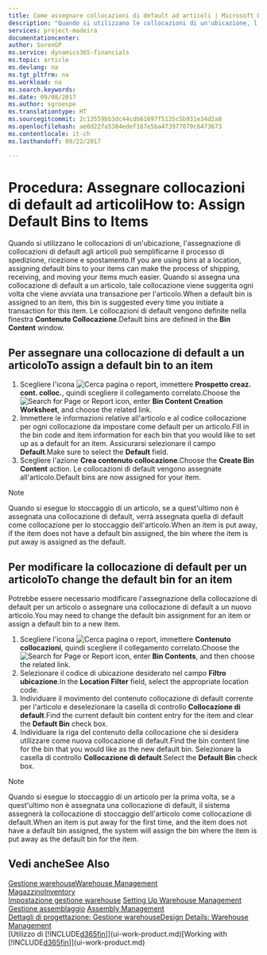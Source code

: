 ```yaml
---
title: Come assegnare collocazioni di default ad articoli | Microsoft Docs
description: "Quando si utilizzano le collocazioni di un'ubicazione, l'assegnazione di collocazioni di default agli articoli può semplificarne il processo di spedizione, ricezione e spostamento. Quando si assegna una collocazione di default a un articolo, tale collocazione viene suggerita ogni volta che viene avviata una transazione per l'articolo."
services: project-madeira
documentationcenter: 
author: SorenGP
ms.service: dynamics365-financials
ms.topic: article
ms.devlang: na
ms.tgt_pltfrm: na
ms.workload: na
ms.search.keywords: 
ms.date: 09/08/2017
ms.author: sgroespe
ms.translationtype: HT
ms.sourcegitcommit: 2c13559bb3dc44cdb61697f5135c5b931e34d2a8
ms.openlocfilehash: ae0d22fa5384edef167e5ba473977079c6473673
ms.contentlocale: it-ch
ms.lasthandoff: 09/22/2017

---
```

# <a name="how-to-assign-default-bins-to-items"></a><span data-ttu-id="577a2-104">Procedura: Assegnare collocazioni di default ad articoli</span><span class="sxs-lookup"><span data-stu-id="577a2-104">How to: Assign Default Bins to Items</span></span>
<span data-ttu-id="577a2-105">Quando si utilizzano le collocazioni di un'ubicazione, l'assegnazione di collocazioni di default agli articoli può semplificarne il processo di spedizione, ricezione e spostamento.</span><span class="sxs-lookup"><span data-stu-id="577a2-105">If you are using bins at a location, assigning default bins to your items can make the process of shipping, receiving, and moving your items much easier.</span></span> <span data-ttu-id="577a2-106">Quando si assegna una collocazione di default a un articolo, tale collocazione viene suggerita ogni volta che viene avviata una transazione per l'articolo.</span><span class="sxs-lookup"><span data-stu-id="577a2-106">When a default bin is assigned to an item, this bin is suggested every time you initiate a transaction for this item.</span></span> <span data-ttu-id="577a2-107">Le collocazioni di default vengono definite nella finestra **Contenuto Collocazione**.</span><span class="sxs-lookup"><span data-stu-id="577a2-107">Default bins are defined in the **Bin Content** window.</span></span>  

## <a name="to-assign-a-default-bin-to-an-item"></a><span data-ttu-id="577a2-108">Per assegnare una collocazione di default a un articolo</span><span class="sxs-lookup"><span data-stu-id="577a2-108">To assign a default bin to an item</span></span>
1.  <span data-ttu-id="577a2-109">Scegliere l'icona ![Cerca pagina o report](media/ui-search/search_small.png "Cerca pagina o report"), immettere **Prospetto creaz. cont. colloc.**, quindi scegliere il collegamento correlato.</span><span class="sxs-lookup"><span data-stu-id="577a2-109">Choose the ![Search for Page or Report](media/ui-search/search_small.png "Search for Page or Report icon") icon, enter **Bin Content Creation Worksheet**, and choose the related link.</span></span>  
2.  <span data-ttu-id="577a2-110">Immettere le informazioni relative all'articolo e al codice collocazione per ogni collocazione da impostare come default per un articolo.</span><span class="sxs-lookup"><span data-stu-id="577a2-110">Fill in the bin code and item information for each bin that you would like to set up as a default for an item.</span></span> <span data-ttu-id="577a2-111">Assicurarsi selezionare il campo **Default**.</span><span class="sxs-lookup"><span data-stu-id="577a2-111">Make sure to select the **Default** field.</span></span>  
3.  <span data-ttu-id="577a2-112">Scegliere l'azione **Crea contenuto collocazione**.</span><span class="sxs-lookup"><span data-stu-id="577a2-112">Choose the **Create Bin Content** action.</span></span> <span data-ttu-id="577a2-113">Le collocazioni di default vengono assegnate all'articolo.</span><span class="sxs-lookup"><span data-stu-id="577a2-113">Default bins are now assigned for your item.</span></span>  

> [!NOTE]  
>  <span data-ttu-id="577a2-114">Quando si esegue lo stoccaggio di un articolo, se a quest'ultimo non è assegnata una collocazione di default, verrà assegnata quella di default come collocazione per lo stoccaggio dell'articolo.</span><span class="sxs-lookup"><span data-stu-id="577a2-114">When an item is put away, if the item does not have a default bin assigned, the bin where the item is put away is assigned as the default.</span></span>  

## <a name="to-change-the-default-bin-for-an-item"></a><span data-ttu-id="577a2-115">Per modificare la collocazione di default per un articolo</span><span class="sxs-lookup"><span data-stu-id="577a2-115">To change the default bin for an item</span></span>  
<span data-ttu-id="577a2-116">Potrebbe essere necessario modificare l'assegnazione della collocazione di default per un articolo o assegnare una collocazione di default a un nuovo articolo.</span><span class="sxs-lookup"><span data-stu-id="577a2-116">You may need to change the default bin assignment for an item or assign a default bin to a new item.</span></span>    
1.  <span data-ttu-id="577a2-117">Scegliere l'icona ![Cerca pagina o report](media/ui-search/search_small.png "Cerca pagina o report"), immettere **Contenuto collocazioni**, quindi scegliere il collegamento correlato.</span><span class="sxs-lookup"><span data-stu-id="577a2-117">Choose the ![Search for Page or Report](media/ui-search/search_small.png "Search for Page or Report icon") icon, enter **Bin Contents**, and then choose the related link.</span></span>  
2.  <span data-ttu-id="577a2-118">Selezionare il codice di ubicazione desiderato nel campo **Filtro ubicazione**.</span><span class="sxs-lookup"><span data-stu-id="577a2-118">In the **Location Filter** field, select the appropriate location code.</span></span>  
3.  <span data-ttu-id="577a2-119">Individuare il movimento del contenuto collocazione di default corrente per l'articolo e deselezionare la casella di controllo **Collocazione di default**.</span><span class="sxs-lookup"><span data-stu-id="577a2-119">Find the current default bin content entry for the item and clear the **Default Bin** check box.</span></span>  
4.  <span data-ttu-id="577a2-120">Individuare la riga del contenuto della collocazione che si desidera utilizzare come nuova collocazione di default.</span><span class="sxs-lookup"><span data-stu-id="577a2-120">Find the bin content line for the bin that you would like as the new default bin.</span></span> <span data-ttu-id="577a2-121">Selezionare la casella di controllo **Collocazione di default**.</span><span class="sxs-lookup"><span data-stu-id="577a2-121">Select the **Default Bin** check box.</span></span>  

> [!NOTE]  
>  <span data-ttu-id="577a2-122">Quando si esegue lo stoccaggio di un articolo per la prima volta, se a quest'ultimo non è assegnata una collocazione di default, il sistema assegnerà la collocazione di stoccaggio dell'articolo come collocazione di default.</span><span class="sxs-lookup"><span data-stu-id="577a2-122">When an item is put away for the first time, and the item does not have a default bin assigned, the system will assign the bin where the item is put away as the default bin for the item.</span></span>  

## <a name="see-also"></a><span data-ttu-id="577a2-123">Vedi anche</span><span class="sxs-lookup"><span data-stu-id="577a2-123">See Also</span></span>  
[<span data-ttu-id="577a2-124">Gestione warehouse</span><span class="sxs-lookup"><span data-stu-id="577a2-124">Warehouse Management</span></span>](warehouse-manage-warehouse.md)  
[<span data-ttu-id="577a2-125">Magazzino</span><span class="sxs-lookup"><span data-stu-id="577a2-125">Inventory</span></span>](inventory-manage-inventory.md)  
<span data-ttu-id="577a2-126">[Impostazione gestione warehouse](warehouse-setup-warehouse.md)   </span><span class="sxs-lookup"><span data-stu-id="577a2-126">[Setting Up Warehouse Management](warehouse-setup-warehouse.md)   </span></span>  
<span data-ttu-id="577a2-127">[Gestione assemblaggio](assembly-assemble-items.md)  </span><span class="sxs-lookup"><span data-stu-id="577a2-127">[Assembly Management](assembly-assemble-items.md)  </span></span>  
[<span data-ttu-id="577a2-128">Dettagli di progettazione: Gestione warehouse</span><span class="sxs-lookup"><span data-stu-id="577a2-128">Design Details: Warehouse Management</span></span>](design-details-warehouse-management.md)  
<span data-ttu-id="577a2-129">[Utilizzo di [!INCLUDE[d365fin](includes/d365fin_md.md)]](ui-work-product.md)</span><span class="sxs-lookup"><span data-stu-id="577a2-129">[Working with [!INCLUDE[d365fin](includes/d365fin_md.md)]](ui-work-product.md)</span></span>

